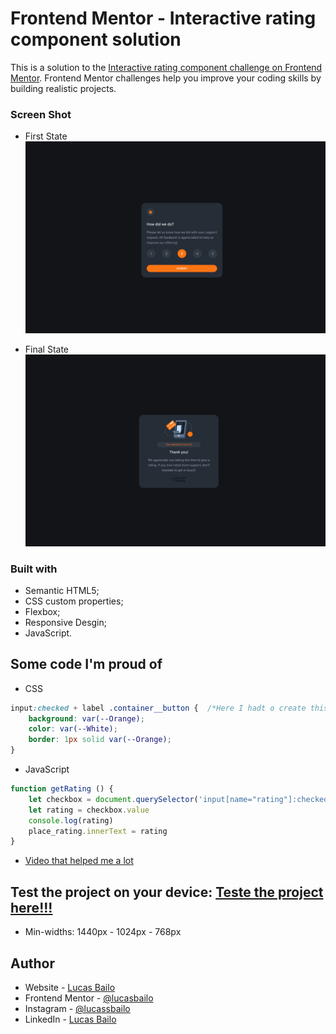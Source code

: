 # Frontend Mentor - Interactive rating component solution

This is a solution to the [Interactive rating component challenge on Frontend Mentor](https://www.frontendmentor.io/challenges/interactive-rating-component-koxpeBUmI). Frontend Mentor challenges help you improve your coding skills by building realistic projects. 

### Screen Shot
- First State
![](./images/ScreenShot.png)

- Final State
![](./images/ScreenShot_page2.png)

### Built with

- Semantic HTML5;
- CSS custom properties;
- Flexbox;
- Responsive Desgin;
- JavaScript.


## Some code I'm proud of

- CSS
```css
input:checked + label .container__button {  /*Here I hadt o create this relation to change the color off the "button" when it's checked*/
    background: var(--Orange);
    color: var(--White);
    border: 1px solid var(--Orange);
}
```

- JavaScript
```js
function getRating () {
    let checkbox = document.querySelector('input[name="rating"]:checked');
    let rating = checkbox.value
    console.log(rating)
    place_rating.innerText = rating
}
```

- [Video that helped me a lot](https://www.youtube.com/watch?v=vybZtSa3ofY)

## Test the project on your device: [Teste the project here!!!](rating-responsive.vercel.app)

- Min-widths: 1440px - 1024px - 768px

## Author

- Website - [Lucas Bailo](https://github.com/lucasbailo)
- Frontend Mentor - [@lucasbailo](https://www.frontendmentor.io/profile/lucasbailo)
- Instagram - [@lucassbailo](https://www.instagram.com/lucassbailo/)
- LinkedIn - [Lucas Bailo](https://www.linkedin.com/in/lcsbailo/)

